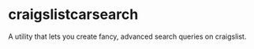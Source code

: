 craigslistcarsearch
===================

A utility that lets you create fancy, advanced search queries on craigslist.
